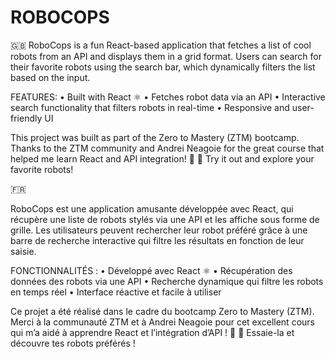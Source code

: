 # ROBOCOPS
🇬🇧
RoboCops is a fun React-based application that fetches a list of cool robots from an API and displays them in a grid format. Users can search for their favorite robots using the search bar, which dynamically filters the list based on the input.

FEATURES:
	•	Built with React ⚛️
	•	Fetches robot data via an API
	•	Interactive search functionality that filters robots in real-time
	•	Responsive and user-friendly UI

This project was built as part of the Zero to Mastery (ZTM) bootcamp. Thanks to the ZTM community and Andrei Neagoie for the great course that helped me learn React and API integration! 🚀
🚀 Try it out and explore your favorite robots!

🇫🇷

RoboCops est une application amusante développée avec React, qui récupère une liste de robots stylés via une API et les affiche sous forme de grille. Les utilisateurs peuvent rechercher leur robot préféré grâce à une barre de recherche interactive qui filtre les résultats en fonction de leur saisie.

FONCTIONNALITÉS :
	•	Développé avec React ⚛️
	•	Récupération des données des robots via une API
	•	Recherche dynamique qui filtre les robots en temps réel
	•	Interface réactive et facile à utiliser
 
Ce projet a été réalisé dans le cadre du bootcamp Zero to Mastery (ZTM). Merci à la communauté ZTM et à Andrei Neagoie pour cet excellent cours qui m’a aidé à apprendre React et l’intégration d’API ! 🚀
🚀 Essaie-la et découvre tes robots préférés !
